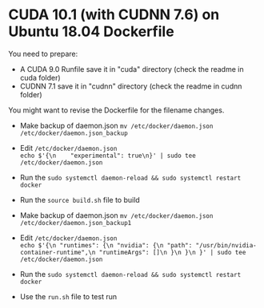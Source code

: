 # CUDA 10.1 (with CUDNN 7.6) on Ubuntu 18.04 Dockerfile

You need to prepare: 

* A CUDA 9.0 Runfile save it in "cuda" directory (check the readme in cuda folder)
* CUDNN 7.1 save it in "cudnn" directory (check the readme in cudnn folder)

You might want to revise the Dockerfile for the filename changes.

* Make backup of daemon.json
`mv /etc/docker/daemon.json /etc/docker/daemon.json_backup`
* Edit `/etc/docker/daemon.json`
\
`
echo $'{\n    "experimental": true\n}' | sudo tee /etc/docker/daemon.json
`
* Run the `sudo systemctl daemon-reload && sudo systemctl restart docker`
* Run the `source build.sh` file to build


* Make backup of daemon.json
`mv /etc/docker/daemon.json /etc/docker/daemon.json_backup1`
* Edit `/etc/docker/daemon.json`
\
`
echo $'{\n
    "runtimes": {\n
        "nvidia": {\n
            "path": "/usr/bin/nvidia-container-runtime",\n
            "runtimeArgs": []\n
        }\n
    }\n
}' | sudo tee /etc/docker/daemon.json
`
* Run the `sudo systemctl daemon-reload && sudo systemctl restart docker`
* Use the `run.sh` file to test run
